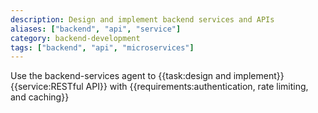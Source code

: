 ```yaml
---
description: Design and implement backend services and APIs
aliases: ["backend", "api", "service"]
category: backend-development
tags: ["backend", "api", "microservices"]
---
```


Use the backend-services agent to {{task:design and implement}} {{service:RESTful API}} with {{requirements:authentication, rate limiting, and caching}}